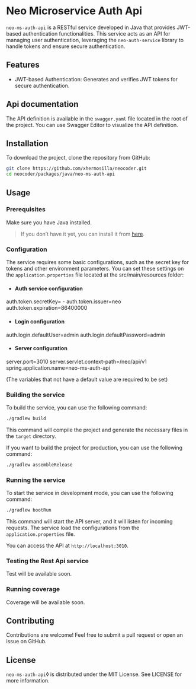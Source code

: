 # Neo Microservice Auth Api

`neo-ms-auth-api` is a RESTful service developed in Java that provides JWT-based authentication functionalities. This service acts as an API for managing user authentication, leveraging the `neo-auth-service` library to handle tokens and ensure secure authentication.

## Features

- JWT-based Authentication: Generates and verifies JWT tokens for secure authentication.

## Api documentation

The API definition is available in the `swagger.yaml` file located in the root of the project. You can use Swagger Editor to visualize the API definition.

## Installation

To download the project, clone the repository from GitHub:

```bash
git clone https://github.com/xhermosilla/neocoder.git
cd neocoder/packages/java/neo-ms-auth-api
```

## Usage

### Prerequisites

Make sure you have Java installed. 

> If you don’t have it yet, you can install it from [here](https://www.oracle.com/es/java/technologies/downloads/).

### Configuration

The service requires some basic configurations, such as the secret key for tokens and other environment parameters. You can set these settings on the `application.properties` file located at the src/main/resources folder:

- #### Auth service configuration
auth.token.secretKey= -
auth.token.issuer=neo
auth.token.expiration=86400000

- #### Login configuration
auth.login.defaultUser=admin
auth.login.defaultPassword=admin

- #### Server configuration
server.port=3010
server.servlet.context-path=/neo/api/v1
spring.application.name=neo-ms-auth-api

(The variables that not have a default value are required to be set)

### Building the service

To build the service, you can use the following command:

```bash
./gradlew build
```

This command will compile the project and generate the necessary files in the `target` directory.

If you want to build the project for production, you can use the following command:

```bash
./gradlew assembleRelease
```

### Running the service

To start the service in development mode, you can use the following command:

```bash
./gradlew bootRun
```

This command will start the API server, and it will listen for incoming requests. The service load the configurations from the `application.properties` file. 

You can access the API at `http://localhost:3010`.

### Testing the Rest Api service

Test will be available soon.

### Running coverage

Coverage will be available soon.

## Contributing

Contributions are welcome! Feel free to submit a pull request or open an issue on GitHub.

## License

`neo-ms-auth-api`◊ is distributed under the MIT License. See LICENSE for more information.